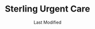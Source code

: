 ---
layout: location-page
date: Last Modified
description: "Local COVID-19 testing is available at Sterling Urgent Care in Burley, Idaho, USA."
permalink: "locations/idaho/burley/sterling-urgent-care/"
tags:
  - locations
  - idaho
title: Sterling Urgent Care
uniqueName: sterling-urgent-care
state: Idaho
stateAbbr: ID
hood: "Burley"
address: "1404 Pomerelle Ave Ste. A1"
city: "Burley"
zip: "83318"
zipsNearby: "83311 83312 83211 83316 83318 83321 83323 83325 83328 83334 83335 83336 83338 83341 83243 83342 83344 83346 83347 83349 83271 83343 83350 83324 83352 83301 83303 83355 84329 84313 84336" 
mapUrl: "http://maps.apple.com/?q=Sterling+Urgent+Care&address=1404+Pomerelle+Ave+Ste+A1,Burley,Idaho,83318"
locationType: Walk-in
phone: "208-878-8783"
website: "https://www.sterlingurgentcare.com/coronavirus-covid-19/"
onlineBooking: undefined
closed: undefined
closedUpdate: April 20th, 2020
notes: "By appointment only. Limited test kits available."
days: Everyday
hours: 9AM-9PM
ctaMessage: Learn more
ctaUrl: "https://www.sterlingurgentcare.com/coronavirus-covid-19/"
---